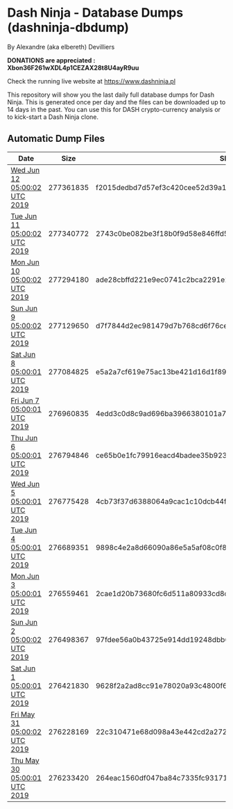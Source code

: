 # Dash Ninja - Database Dumps (dashninja-dbdump)
By Alexandre (aka elbereth) Devilliers

**DONATIONS are appreciated : Xbon36F261wXDL4p1CEZAX28t8U4ayR9uu**

Check the running live website at https://www.dashninja.pl

This repository will show you the last daily full database dumps for Dash Ninja. This is generated once per day and the files can be downloaded up to 14 days in the past.
You can use this for DASH crypto-currency analysis or to kick-start a Dash Ninja clone.


## Automatic Dump Files
| Date | Size | SHA256 |
|--|--|--|
| [Wed Jun 12 05:00:02 UTC 2019](https://transfer.sh/cFaso/dashninja-dbdump-20190612070002.tar.bz2) | 277361835 | f2015dedbd7d57ef3c420cee52d39a1bc25e3e9ebfc79b260213d34d6f84f0bd | 
| [Tue Jun 11 05:00:02 UTC 2019](https://transfer.sh/11ciim/dashninja-dbdump-20190611070002.tar.bz2) | 277340772 | 2743c0be082be3f18b0f9d58e846ffd53c13d6990fb31e198aacfc2d960d5acc | 
| [Mon Jun 10 05:00:02 UTC 2019](https://transfer.sh/psUDR/dashninja-dbdump-20190610070002.tar.bz2) | 277294180 | ade28cbffd221e9ec0741c2bca2291e13cb0a971b682e9f33082a3b9b5d23fc7 | 
| [Sun Jun  9 05:00:02 UTC 2019](https://transfer.sh/5aoYG/dashninja-dbdump-20190609070002.tar.bz2) | 277129650 | d7f7844d2ec981479d7b768cd6f76cefb4c54b5f220ca585d6bdc97c0ac27a11 | 
| [Sat Jun  8 05:00:01 UTC 2019](https://transfer.sh/JhpNd/dashninja-dbdump-20190608070001.tar.bz2) | 277084825 | e5a2a7cf619e75ac13be421d16d1f893db18f04b6850b7f89fb1f18a9b39babd | 
| [Fri Jun  7 05:00:01 UTC 2019](https://transfer.sh/zqUBA/dashninja-dbdump-20190607070001.tar.bz2) | 276960835 | 4edd3c0d8c9ad696ba3966380101a7a0f6f8807147313136b8ec63a5c7ad58cb | 
| [Thu Jun  6 05:00:01 UTC 2019](https://transfer.sh/91bGF/dashninja-dbdump-20190606070001.tar.bz2) | 276794846 | ce65b0e1fc79916eacd4badee35b923ef82301452482a62fd90cd45c604b901e | 
| [Wed Jun  5 05:00:01 UTC 2019](https://transfer.sh/Atxk8/dashninja-dbdump-20190605070001.tar.bz2) | 276775428 | 4cb73f37d6388064a9cac1c10dcb44f0d26c4a290a15fbc0830fd59a117c2ceb | 
| [Tue Jun  4 05:00:01 UTC 2019](https://transfer.sh/BEuHo/dashninja-dbdump-20190604070001.tar.bz2) | 276689351 | 9898c4e2a8d66090a86e5a5af08c0f81ea041155343751c57480b50d3b24d55c | 
| [Mon Jun  3 05:00:01 UTC 2019](https://transfer.sh/vjaA5/dashninja-dbdump-20190603070001.tar.bz2) | 276559461 | 2cae1d20b73680fc6d511a80933cd8c3f705718f0bab8554bbf042cd099fdcff | 
| [Sun Jun  2 05:00:02 UTC 2019](https://transfer.sh/ovQef/dashninja-dbdump-20190602070002.tar.bz2) | 276498367 | 97fdee56a0b43725e914dd19248dbb646ea3bc1cde727a518f8fd64cb93ed4ff | 
| [Sat Jun  1 05:00:01 UTC 2019](https://transfer.sh/4t1Jz/dashninja-dbdump-20190601070001.tar.bz2) | 276421830 | 9628f2a2ad8cc91e78020a93c4800f6ddb2c7c804a5bb9680cf0c5f07fa65215 | 
| [Fri May 31 05:00:02 UTC 2019](https://transfer.sh/aorzT/dashninja-dbdump-20190531070002.tar.bz2) | 276228169 | 22c310471e68d098a43e442cd2a2729268fbf5487bd18221e4265b012c6f8d62 | 
| [Thu May 30 05:00:01 UTC 2019](https://transfer.sh/Vd0Hd/dashninja-dbdump-20190530070001.tar.bz2) | 276233420 | 264eac1560df047ba84c7335fc93171ce1785bd76e73d468de1fa54393bce602 | 
